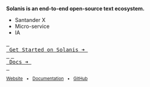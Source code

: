 **Solanis is an end-to-end open-source text ecosystem.**

- Santander X
- Micro-service
- IA

[<kbd> <br> Get Started on Solanis ➜ <br> </kbd>](https://solanis.com) [<kbd> <br> Docs ➜ <br> </kbd>](https://docs.solanis.com/documentation/getting-started)

<sub>[Website](https://solanis.com) &nbsp; • &nbsp; [Documentation](https://docs.solanis.com) &nbsp; • &nbsp; [GitHub](https://github.com/solanisdev)</sub>
